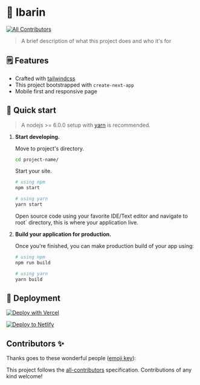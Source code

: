 # 💍 Ibarin
<!-- ALL-CONTRIBUTORS-BADGE:START - Do not remove or modify this section -->
[![All Contributors](https://img.shields.io/badge/all_contributors-0-orange.svg?style=flat-square)](#contributors-)
<!-- ALL-CONTRIBUTORS-BADGE:END -->

> A brief description of what this project does and who it's for

## 🗒️ Features

- Crafted with [tailwindcss](https://tailwindcss.com/)
- This project bootstrapped with `create-next-app`
- Mobile first and responsive page

## 🚀 Quick start

> A nodejs >= 6.0.0 setup with [yarn](https://yarnpkg.com/) is recommended.

1.  **Start developing.**

    Move to project's directory.

    ```bash
    cd project-name/
    ```

    Start your site.

    ```bash
    # using npm
    npm start

    # using yarn
    yarn start
    ```

    Open source code using your favorite IDE/Text editor and navigate to root` directory, this is where your application live.

2.  **Build your application for production.**

    Once you're finished, you can make production build of your app using:

    ```bash
    # using npm
    npm run build

    # using yarn
    yarn build
    ```
  
## 💫 Deployment

[![Deploy with Vercel](https://vercel.com/button)](https://vercel.com/new/git/external?repository-url=https%3A%2F%2Fgithub.com%2Fadeka-factory%2Fibarin)

[![Deploy to Netlify](https://www.netlify.com/img/deploy/button.svg)](https://app.netlify.com/start/deploy?repository=https://github.com/adeka-factory/ibarin)

## Contributors ✨

Thanks goes to these wonderful people ([emoji key](https://allcontributors.org/docs/en/emoji-key)):

<!-- ALL-CONTRIBUTORS-LIST:START - Do not remove or modify this section -->
<!-- prettier-ignore-start -->
<!-- markdownlint-disable -->
<!-- markdownlint-restore -->
<!-- prettier-ignore-end -->
<!-- ALL-CONTRIBUTORS-LIST:END -->

This project follows the [all-contributors](https://github.com/all-contributors/all-contributors) specification. Contributions of any kind welcome!
